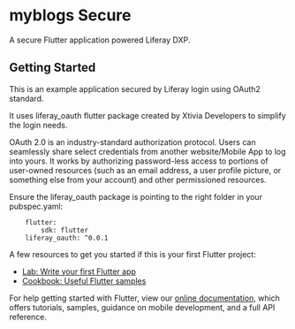 # myblogs Secure

A secure Flutter application powered Liferay DXP.

## Getting Started

This is an example application secured by Liferay login using OAuth2 standard.

It uses liferay_oauth flutter package created by Xtivia Developers to simplify the login needs. 

OAuth 2.0 is an industry-standard authorization protocol. Users can seamlessly share select credentials from another website/Mobile App to log into yours. It works by authorizing password-less access to portions of user-owned resources (such as an email address, a user profile picture, or something else from your account) and other permissioned resources.

Ensure the liferay_oauth package is pointing to the right folder in your pubspec.yaml:

```dependencies:
    flutter:
        sdk: flutter
    liferay_oauth: ^0.0.1
```

A few resources to get you started if this is your first Flutter project:

- [Lab: Write your first Flutter app](https://flutter.io/docs/get-started/codelab)
- [Cookbook: Useful Flutter samples](https://flutter.io/docs/cookbook)

For help getting started with Flutter, view our 
[online documentation](https://flutter.io/docs), which offers tutorials, 
samples, guidance on mobile development, and a full API reference.
